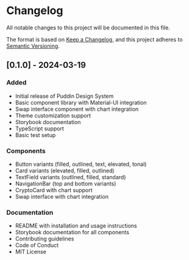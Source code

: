 # Changelog

All notable changes to this project will be documented in this file.

The format is based on [Keep a Changelog](https://keepachangelog.com/en/1.0.0/),
and this project adheres to [Semantic Versioning](https://semver.org/spec/v2.0.0.html).

## [0.1.0] - 2024-03-19

### Added
- Initial release of Puddin Design System
- Basic component library with Material-UI integration
- Swap interface component with chart integration
- Theme customization support
- Storybook documentation
- TypeScript support
- Basic test setup

### Components
- Button variants (filled, outlined, text, elevated, tonal)
- Card variants (elevated, filled, outlined)
- TextField variants (outlined, filled, standard)
- NavigationBar (top and bottom variants)
- CryptoCard with chart support
- Swap interface with chart integration

### Documentation
- README with installation and usage instructions
- Storybook documentation for all components
- Contributing guidelines
- Code of Conduct
- MIT License 